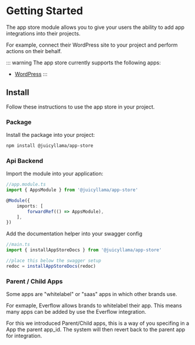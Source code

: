 # Getting Started

The app store module allows you to give your users the ability to add app integrations into their projects.

For example, connect their WordPress site to your project and perform actions on their behalf.

::: warning
The app store currently supports the following apps:
- [WordPress](/apps/wordpress)
:::

## Install

Follow these instructions to use the app store in your project.

### Package

Install the package into your project:

```bash
npm install @juicyllama/app-store
```

### Api Backend

Import the module into your application:

```typescript
//app.module.ts
import { AppsModule } from '@juicyllama/app-store'

@Module({
	imports: [
		forwardRef(() => AppsModule),
	],
})
```

Add the documentation helper into your swagger config

```typescript
//main.ts
import { installAppStoreDocs } from '@juicyllama/app-store'

//place this below the swagger setup
redoc = installAppStoreDocs(redoc)
```

### Parent / Child Apps

Some apps are "whitelabel" or "saas" apps in which other brands use. 

For exmaple, Everflow allows brands to whitelabel their app. This means many apps can be added by use the Everflow integration.

For this we introduced Parent/Child apps, this is a way of you specifing in a App the parent app_id. The system will then revert back to the parent app for integration.
